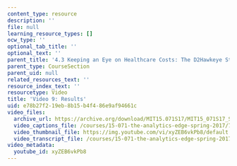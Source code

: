 ```yaml
---
content_type: resource
description: ''
file: null
learning_resource_types: []
ocw_type: ''
optional_tab_title: ''
optional_text: ''
parent_title: '4.3 Keeping an Eye on Healthcare Costs: The D2Hawkeye Story '
parent_type: CourseSection
parent_uid: null
related_resources_text: ''
resource_index_text: ''
resourcetype: Video
title: 'Video 9: Results'
uid: e78b27f2-19eb-8b15-b4f4-86e9af94661c
video_files:
  archive_url: https://archive.org/download/MIT15.071S17/MIT15_071S17_Session_4.3.17_300k.mp4
  video_captions_file: /courses/15-071-the-analytics-edge-spring-2017/790e7574b08d5f0cb090249bee758906_xyZEB6vkPb8.vtt
  video_thumbnail_file: https://img.youtube.com/vi/xyZEB6vkPb8/default.jpg
  video_transcript_file: /courses/15-071-the-analytics-edge-spring-2017/2c102c4baf829c95ce16ecccab1fb38a_xyZEB6vkPb8.pdf
video_metadata:
  youtube_id: xyZEB6vkPb8
---
```

